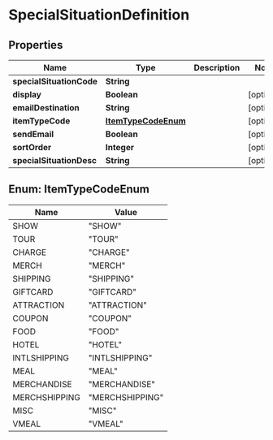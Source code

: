 

# SpecialSituationDefinition


## Properties

| Name | Type | Description | Notes |
|------------ | ------------- | ------------- | -------------|
|**specialSituationCode** | **String** |  |  |
|**display** | **Boolean** |  |  [optional] |
|**emailDestination** | **String** |  |  [optional] |
|**itemTypeCode** | [**ItemTypeCodeEnum**](#ItemTypeCodeEnum) |  |  [optional] |
|**sendEmail** | **Boolean** |  |  [optional] |
|**sortOrder** | **Integer** |  |  [optional] |
|**specialSituationDesc** | **String** |  |  [optional] |



## Enum: ItemTypeCodeEnum

| Name | Value |
|---- | -----|
| SHOW | &quot;SHOW&quot; |
| TOUR | &quot;TOUR&quot; |
| CHARGE | &quot;CHARGE&quot; |
| MERCH | &quot;MERCH&quot; |
| SHIPPING | &quot;SHIPPING&quot; |
| GIFTCARD | &quot;GIFTCARD&quot; |
| ATTRACTION | &quot;ATTRACTION&quot; |
| COUPON | &quot;COUPON&quot; |
| FOOD | &quot;FOOD&quot; |
| HOTEL | &quot;HOTEL&quot; |
| INTLSHIPPING | &quot;INTLSHIPPING&quot; |
| MEAL | &quot;MEAL&quot; |
| MERCHANDISE | &quot;MERCHANDISE&quot; |
| MERCHSHIPPING | &quot;MERCHSHIPPING&quot; |
| MISC | &quot;MISC&quot; |
| VMEAL | &quot;VMEAL&quot; |



